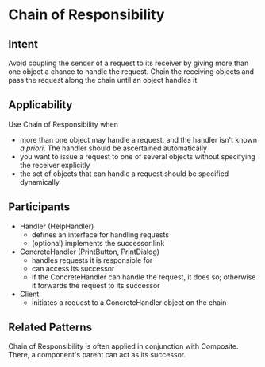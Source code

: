 # Chain of Responsibility

## Intent
Avoid coupling the sender of a request to its receiver by giving more than one object a chance to handle the request. Chain the receiving objects and pass the request along the chain until an object handles it.

## Applicability
Use Chain of Responsibility when
* more than one object may handle a request, and the handler isn't known *a priori*. The handler should be ascertained automatically
* you want to issue a request to one of several objects without specifying the receiver explicitly
* the set of objects that can handle a request should be specified dynamically

## Participants
* Handler (HelpHandler)
  * defines an interface for handling requests
  * (optional) implements the successor link
* ConcreteHandler (PrintButton, PrintDialog)
  * handles requests it is responsible for
  * can access its successor
  * if the ConcreteHandler can handle the request, it does so; otherwise it forwards the request to its successor
* Client
  * initiates a request to a ConcreteHandler object on the chain

## Related Patterns
Chain of Responsibility is often applied in conjunction with Composite. There, a component's parent can act as its successor.